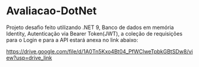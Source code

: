 # Avaliacao-DotNet

Projeto desafio feito utilizando .NET 9, Banco de dados em memória Identity, Autenticação via Bearer Token(JWT), a coleção de requisições para o Login e para a API estará anexa no link abaixo:

https://drive.google.com/file/d/1A0Tn5Kxo4Bt04_PfWClweTpbkGBtSDw8/view?usp=drive_link